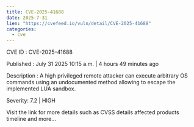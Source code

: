 ```yaml
--- 
title: CVE-2025-41688
date: 2025-7-31
lien: "https://cvefeed.io/vuln/detail/CVE-2025-41688"
categories:
  - cve
---
```


CVE ID : CVE-2025-41688

Published :  July 31
2025
10:15 a.m. | 4 hours
49 minutes ago

Description : A high privileged remote attacker can execute arbitrary OS commands using an undocumented method allowing to escape the implemented LUA sandbox.

Severity: 7.2 | HIGH

Visit the link for more details
such as CVSS details
affected products
timeline
and more...
